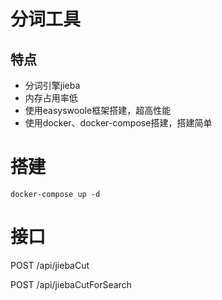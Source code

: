 # 分词工具

## 特点

- 分词引擎jieba
- 内存占用率低
- 使用easyswoole框架搭建，超高性能
- 使用docker、docker-compose搭建，搭建简单

# 搭建

```
docker-compose up -d
```

# 接口

POST /api/jiebaCut

POST /api/jiebaCutForSearch
